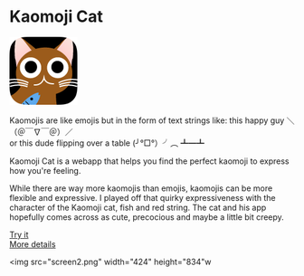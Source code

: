 # Kaomoji Cat

<img src="screen1.png">

Kaomojis are like emojis but in the form of text strings like:
this happy guy ＼（＠￣∇￣＠）／ <br>
or
this dude flipping over a table (╯°□°）╯︵ ┻━┻

Kaomoji Cat is a webapp that helps you find the perfect kaomoji to express how you're feeling.

While there are way more kaomojis than emojis, kaomojis can be more flexible and expressive. I played off that quirky expressiveness with the character of the Kaomoji cat, fish and red string. The cat and his app hopefully comes across as cute, precocious and maybe a little bit creepy.

[Try it](http://kaomojicat.com/ "See Kaomoji Cat")<br>
[More details](http://pketh.org/Kaomoji-Cat)

<img src="screen2.png" width="424" height="834"w